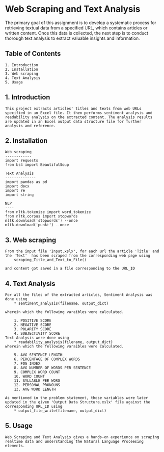 # Web Scraping and Text Analysis

The primary goal of this assignment is to develop a systematic process for retrieving textual data from a specified URL, which contains articles or written content. Once this data is collected, the next step is to conduct thorough text analysis to extract valuable insights and information.

## Table of Contents

    1. Introduction
    2. Installation
    3. Web scraping
    4. Text Analysis
    5. Usage

## 1. Introduction

    This project extracts articles' titles and texts from web URLs specified in an Excel file. It then performs sentiment analysis and readability analysis on the extracted content. The analysis results are updated in an Excel output data structure file for further analysis and reference.

## 2. Installation

    Web scraping
    ------------
    import requests
    from bs4 import BeautifulSoup

    Text Analysis
    --------------
    import pandas as pd
    import docx
    import re
    import string

    NLP
    ----
    from nltk.tokenize import word_tokenize
    from nltk.corpus import stopwords
    nltk.download('stopwords') --once
    nltk.download('punkt') --once

## 3. Web scraping

    From the input file 'Input.xslx', for each url the article 'Title' and the 'Text'  has been scraped from the corresponding web page using
        scraping_Title_and_Text_to_File()

    and content got saved in a file corresponding to the URL_ID

## 4. Text Analysis

    For all the files of the extracted articles, Sentiment Analysis was done using
        * sentiment_analysis(filename, output_dict)

    wherein which the following varaibles were calculated.

        1. POSITIVE SCORE
        2. NEGATIVE SCORE
        3. POLARITY SCORE
        4. SUBJECTIVITY SCORE
    Text Analysis were done using
        * readability_analysis(filename, output_dict)
    wherein which the following varaibles were calculated.

        5. AVG SENTENCE LENGTH
        6. PERCENTAGE OF COMPLEX WORDS
        7. FOG INDEX
        8. AVG NUMBER OF WORDS PER SENTENCE
        9. COMPLEX WORD COUNT
        10. WORD COUNT
        11. SYLLABLE PER WORD
        12. PERSONAL PRONOUNS
        13. AVG WORD LENGTH

    As mentioned in the problem statement, those variables were later updated in the given 'Output Data Structure.xslx' file against the corresponding URL_ID using
        * output_file_write(filename, output_dict)

## 5. Usage

    Web Scraping and Text Analysis gives a hands-on experience on scraping realtime data and understanding the Natural Language Proceesing elements.
